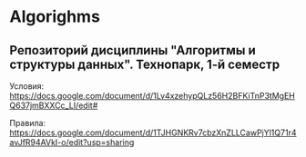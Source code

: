 # Algorighms
## Репозиторий дисциплины "Алгоритмы и структуры данных". Технопарк, 1-й семестр

Условия: https://docs.google.com/document/d/1Lv4xzehypQLz56H2BFKiTnP3tMgEHQ637jmBXXCc_LI/edit# 

Правила: https://docs.google.com/document/d/1TJHGNKRv7cbzXnZLLCawPjYl1Q71r4avJfR94AVkI-o/edit?usp=sharing